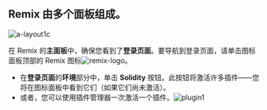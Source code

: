 ## Remix 由多个面板组成。

![a-layout1c](https://gitlab.learnblockchain.today/baixiangliu/remix-workshops/-/raw/zh-cn/Basics/interface_introduction/images/a-layout1c.png)

在 Remix 的**主面板**中，确保您看到了**登录页面**。要导航到登录页面，请单击图标面板顶部的 Remix 图标![remix-logo](https://gitlab.learnblockchain.today/baixiangliu/remix-workshops/-/raw/zh-cn/Basics/interface_introduction/images/remix-logo.png)。

- 在**登录页面**的**环境**部分中，单击 **Solidity** 按钮。此按钮将激活许多插件——您将在图标面板中看到它们（如果它们尚未激活）。
- 或者，您可以使用插件管理器一次激活一个插件。![plugin1](https://gitlab.learnblockchain.today/baixiangliu/remix-workshops/-/raw/zh-cn/Basics/interface_introduction/images/plugin1.png)